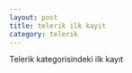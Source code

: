 ```yaml
---
layout: post
title: telerik ilk kayit
category: telerik
---
```



Telerik kategorisindeki ilk kayıt
